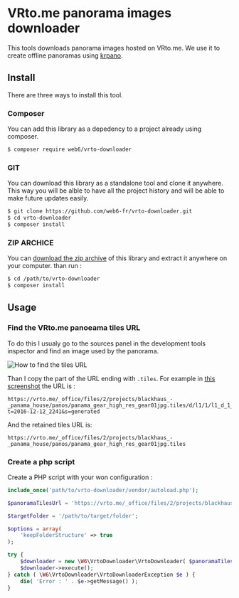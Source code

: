 # VRto.me panorama images downloader

This tools downloads panorama images hosted on VRto.me.
We use it to create offline panoramas using [krpano](https://krpano.com/).

## Install

There are three ways to install this tool.

### Composer

You can add this library as a depedency to a project already using composer.

```bash
$ composer require web6/vrto-downloader
```

### GIT

You can download this library as a standalone tool and clone it anywhere. This way you will be alble to have all the project history and will be able to make future updates easily.

```bash
$ git clone https://github.com/web6-fr/vrto-downloader.git
$ cd vrto-downloader
$ composer install
```

### ZIP ARCHICE

You can [download the zip archive](https://github.com/web6-fr/php-singleton-trait/archive/master.zip) of this library and extract it anywhere on your computer. than run :

```bash
$ cd /path/to/vrto-downloader
$ composer install
```

## Usage

### Find the VRto.me panoeama tiles URL

To do this I usualy go to the sources panel in the development tools inspector and find an image used by the panorama.

![How to find the tiles URL](https://octodex.github.com/images/yaktocat.png)

Than I copy the part of the URL ending with `.tiles`. For example in [this screenshot](https://raw.githubusercontent.com/web6-fr/vrto-downloader/master/demo/screenshot.png) the URL is :

```
https://vrto.me/_office/files/2/projects/blackhaus_-_panama_house/panos/panama_gear_high_res_gear01jpg.tiles/d/l1/1/l1_d_1_1.jpg?t=2016-12-12_2241&s=generated
```

And the retained tiles URL is:

```
https://vrto.me/_office/files/2/projects/blackhaus_-_panama_house/panos/panama_gear_high_res_gear01jpg.tiles
```

### Create a php script

Create a PHP script with your won configuration :

```php
include_once('path/to/vrto-downloader/vendor/autoload.php');

$panoramaTilesUrl = 'https://vrto.me/_office/files/2/projects/blackhaus_-_panama_house/panos/panama_gear_high_res_gear01jpg.tiles';

$targetFolder = '/path/to/target/folder';

$options = array(
    'keepFolderStructure' => true
);

try {
    $downloader = new \W6\VrtoDownloader\VrtoDownloader( $panoramaTilesUrl, $targetFolder );
    $downloader->execute();
} catch ( \W6\VrtoDownloader\VrtoDownloaderException $e ) {
    die( 'Error : ' . $e->getMessage() );
}
```

